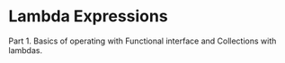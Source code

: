 # Lambda Expressions

Part 1. Basics of operating with Functional interface and Collections with lambdas.

